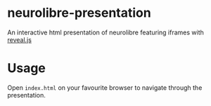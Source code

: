 # neurolibre-presentation
An interactive html presentation of neurolibre featuring iframes with [reveal.js](https://revealjs.com/#/)

# Usage
Open `index.html` on your favourite browser to navigate through the presentation.

